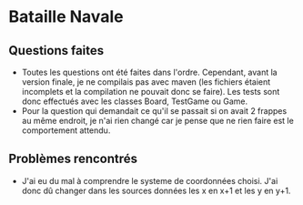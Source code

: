 # Bataille Navale

## Questions faites
- Toutes les questions ont été faites dans l'ordre. Cependant, avant la version finale, je ne compilais pas avec maven (les fichiers étaient incomplets et la compilation ne pouvait donc se faire). Les tests sont donc effectués avec les classes Board, TestGame ou Game.
- Pour la question qui demandait ce qu'il se passait si on avait 2 frappes au même endroit, je n'ai rien changé car je pense que ne rien faire est le comportement attendu. 

## Problèmes rencontrés
- J'ai eu du mal à comprendre le systeme de coordonnées choisi. J'ai donc dû changer dans les sources données les x en x+1 et les y en y+1.

